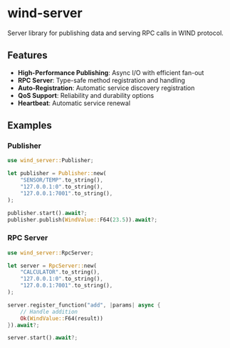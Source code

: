 # wind-server

Server library for publishing data and serving RPC calls in WIND protocol.

## Features

- **High-Performance Publishing**: Async I/O with efficient fan-out
- **RPC Server**: Type-safe method registration and handling
- **Auto-Registration**: Automatic service discovery registration
- **QoS Support**: Reliability and durability options
- **Heartbeat**: Automatic service renewal

## Examples

### Publisher
```rust
use wind_server::Publisher;

let publisher = Publisher::new(
    "SENSOR/TEMP".to_string(),
    "127.0.0.1:0".to_string(),
    "127.0.0.1:7001".to_string(),
);

publisher.start().await?;
publisher.publish(WindValue::F64(23.5)).await?;
```

### RPC Server
```rust
use wind_server::RpcServer;

let server = RpcServer::new(
    "CALCULATOR".to_string(),
    "127.0.0.1:0".to_string(),
    "127.0.0.1:7001".to_string(),
);

server.register_function("add", |params| async {
    // Handle addition
    Ok(WindValue::F64(result))
}).await?;

server.start().await?;
```

